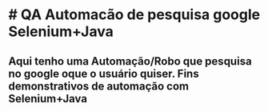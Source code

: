 <h1># QA Automacão de pesquisa google Selenium+Java</h1>
<h2>Aqui tenho uma Automação/Robo que pesquisa no google oque o usuário quiser. Fins demonstrativos de automação com Selenium+Java</h2>
